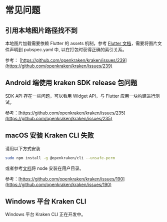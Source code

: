 # 常见问题

## 引用本地图片路径找不到

本地图片加载需要依赖 Flutter 的 assets 机制，参考 [Flutter 文档](https://flutter.dev/docs/development/ui/assets-and-images)，需要将图片文件声明到 pubspec.yaml 中, 以在打包时获得正确的索引关系。

参考： [https://github.com/openkraken/kraken/issues/239](https://github.com/openkraken/kraken/issues/239)

## Android 端使用 kraken SDK release 包问题

SDK API 存在一些问题，可以看用 Widget API，与 Flutter 应用一块构建进行测试。

参考：[https://github.com/openkraken/kraken/issues/235](https://github.com/openkraken/kraken/issues/235)

## macOS 安装 Kraken CLI 失败

请用以下方式安装

```bash
sudo npm install -g @openkraken/cli --unsafe-perm
```

或者参考[文档](https://docs.npmjs.com/resolving-eacces-permissions-errors-when-installing-packages-globally/)将 node 安装在用户目录。

参考：[https://github.com/openkraken/kraken/issues/190](https://github.com/openkraken/kraken/issues/190)

## Windows 平台 Kraken CLI

Windows 平台 Kraken CLI 正在开发中。

